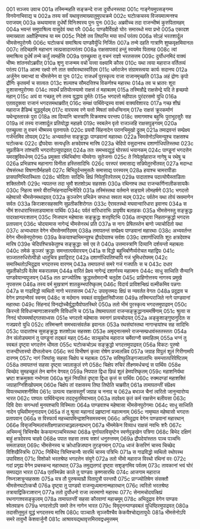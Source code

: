 001  सञ्जय उवाच
001a तस्मिन्महति सङ्क्रन्दे राजा दुर्योधनस्तदा
001c गाङ्गेयमुपसङ्गम्य विनयेनाभिवाद्य च
002a तस्य सर्वं यथावृत्तमाख्यातुमुपचक्रमे
002c घटोत्कचस्य विजयमात्मनश्च पराजयम्
003a कथयामास दुर्धर्षो विनिःश्वस्य पुनः पुनः
003c अब्रवीच्च तदा राजन्भीष्मं कुरुपितामहम्
004a भवन्तं समुपाश्रित्य वासुदेवं यथा परैः
004c पाण्डवैर्विग्रहो घोरः समारब्धो मया प्रभो
005a एकादश समाख्याता अक्षौहिण्यश्च या मम
005c निदेशे तव तिष्ठन्ति मया सार्धं परंतप
006a सोऽहं भरतशार्दूल भीमसेनपुरोगमैः
006c घटोत्कचं समाश्रित्य पाण्डवैर्युधि निर्जितः
007a तन्मे दहति गात्राणि शुष्कवृक्षमिवानलः
007c तदिच्छामि महाभाग त्वत्प्रसादात्परंतप
008a राक्षसापसदं हन्तुं स्वयमेव पितामह
008c त्वां समाश्रित्य दुर्धर्षं तन्मे कर्तुं त्वमर्हसि
009a एतच्छ्रुत्वा तु वचनं राज्ञो भरतसत्तम
009c दुर्योधनमिदं वाक्यं भीष्मः शांतनवोऽब्रवीत्
010a शृणु राजन्मम वचो यत्त्वा वक्ष्यामि कौरव
010c यथा त्वया महाराज वर्तितव्यं परंतप
011a आत्मा रक्ष्यो रणे तात सर्वावस्थास्वरिंदम
011c धर्मराजेन संग्रामस्त्वया कार्यः सदानघ
012a अर्जुनेन यमाभ्यां वा भीमसेनेन वा पुनः
012c राजधर्मं पुरस्कृत्य राजा राजानमृच्छति
013a अहं द्रोणः कृपो द्रौणिः कृतवर्मा च सात्वतः
013c शल्यश्च सौमदत्तिश्च विकर्णश्च महारथः
014a तव च भ्रातरः शूरा दुःशासनपुरोगमाः
014c त्वदर्थं प्रतियोत्स्यामो राक्षसं तं महाबलम्
015a तस्मिन्रौद्रे राक्षसेन्द्रे यदि ते हृच्छयो महान्
015c अयं वा गच्छतु रणे तस्य युद्धाय दुर्मतेः
015e भगदत्तो महीपालः पुरंदरसमो युधि
016a एतावदुक्त्वा राजानं भगदत्तमथाब्रवीत्
016c समक्षं पार्थिवेन्द्रस्य वाक्यं वाक्यविशारदः
017a गच्छ शीघ्रं महाराज हैडिम्बं युद्धदुर्मदम्
017c वारयस्व रणे यत्तो मिषतां सर्वधन्विनाम्
017e राक्षसं क्रूरकर्माणं यथेन्द्रस्तारकं पुरा
018a तव दिव्यानि चास्त्राणि विक्रमश्च परन्तप
018c समागमश्च बहुभिः पुराभूदसुरैः सह
019a त्वं तस्य राजशार्दूल प्रतियोद्धा महाहवे
019c स्वबलेन वृतो राजञ्जहि राक्षसपुङ्गवम्
020a एतच्छ्रुत्वा तु वचनं भीष्मस्य पृतनापतेः
020c प्रययौ सिंहनादेन परानभिमुखो द्रुतम्
021a तमाद्रवन्तं सम्प्रेक्ष्य गर्जन्तमिव तोयदम्
021c अभ्यवर्तन्त सङ्क्रुद्धाः पाण्डवानां महारथाः
022a भिमसेनोऽभिमन्युश्च राक्षसश्च घटोत्कचः
022c द्रौपदेयाः सत्यधृतिः क्षत्रदेवश्च मारिष
023a चेदिपो वसुदानश्च दशार्णाधिपतिस्तथा
023c सुप्रतीकेन तांश्चापि भगदत्तोऽप्युपाद्रवत्
024a ततः समभवद्युद्धं घोररूपं भयानकम्
024c पाण्डूनां भगदत्तेन यमराष्ट्रविवर्धनम्
025a प्रमुक्ता रथिभिर्बाणा भीमवेगाः सुतेजनाः
025c ते निपेतुर्महाराज नागेषु च रथेषु च
026a प्रभिन्नाश्च महानागा विनीता हस्तिसादिभिः
026c परस्परं समासाद्य सन्निपेतुरभीतवत्
027a मदान्धा रोषसंरब्धा विषाणाग्रैर्महाहवे
027c बिभिदुर्दन्तमुसलैः समासाद्य परस्परम्
028a हयाश्च चामरापीडाः प्रासपाणिभिरास्थिताः
028c चोदिताः सादिभिः क्षिप्रं निपेतुरितरेतरम्
029a पादाताश्च पदात्योघैस्ताडिताः शक्तितोमरैः
029c न्यपतन्त तदा भूमौ शतशोऽथ सहस्रशः
030a रथिनश्च तथा राजन्कर्णिनालीकसायकैः
030c निहत्य समरे वीरान्सिंहनादान्विनेदिरे
031a तस्मिंस्तथा वर्तमाने सङ्ग्रामे लोमहर्षणे
031c भगदत्तो महेष्वासो भीमसेनमथाद्रवत्
032a कुञ्जरेण प्रभिन्नेन सप्तधा स्रवता मदम्
032c पर्वतेन यथा तोयं स्रवमाणेन सर्वतः
033a किरञ्शरसहस्राणि सुप्रतीकशिरोगतः
033c ऐरावतस्थो मघवान्वारिधारा इवानघ
034a स भीमं शरधाराभिस्ताडयामास पार्थिवः
034c पर्वतं वारिधाराभिः प्रावृषीव बलाहकः
035a भीमसेनस्तु सङ्क्रुद्धः पादरक्षान्परःशतान्
035c निजघान महेष्वासः सङ्क्रुद्धः शरवृष्टिभिः
036a तान्दृष्ट्वा निहतान्क्रुद्धो भगदत्तः प्रतापवान्
036c चोदयामास नागेन्द्रं भीमसेनरथं प्रति
037a स नागः प्रेषितस्तेन बाणो ज्याचोदितो यथा
037c अभ्यधावत वेगेन भीमसेनमरिंदमम्
038a तमापतन्तं सम्प्रेक्ष्य पाण्डवानां महारथाः
038c अभ्यवर्तन्त वेगेन भीमसेनपुरोगमाः
039a केकयाश्चाभिमन्युश्च द्रौपदेयाश्च सर्वशः
039c दशार्णाधिपतिः शूरः क्षत्रदेवश्च मारिष
039e चेदिपश्चित्रकेतुश्च सङ्क्रुद्धाः सर्व एव ते
040a उत्तमास्त्राणि दिव्यानि दर्शयन्तो महाबलाः
040c तमेकं कुञ्जरं क्रुद्धाः समन्तात्पर्यवारयन्
041a स विद्धो बहुभिर्बाणैर्व्यरोचत महाद्विपः
041c सञ्जातरुधिरोत्पीडो धातुचित्र इवाद्रिराट्
042a दशार्णाधिपतिश्चापि गजं भूमिधरोपमम्
042c समास्थितोऽभिदुद्राव भगदत्तस्य वारणम्
043a तमापतन्तं समरे गजं गजपतिः स च
043c दधार सुप्रतीकोऽपि वेलेव मकरालयम्
044a वारितं प्रेक्ष्य नागेन्द्रं दशार्णस्य महात्मनः
044c साधु साध्विति सैन्यानि पाण्डवेयान्यपूजयन्
045a ततः प्राग्ज्योतिषः क्रुद्धस्तोमरान्वै चतुर्दश
045c प्राहिणोत्तस्य नागस्य प्रमुखे नृपसत्तम
046a तस्य वर्म मुखत्राणं शातकुम्भपरिष्कृतम्
046c विदार्य प्राविशन्क्षिप्रं वल्मीकमिव पन्नगाः
047a स गाढविद्धो व्यथितो नागो भरतसत्तम
047c उपावृत्तमदः क्षिप्रं स न्यवर्तत वेगतः
048a प्रदुद्राव च वेगेन प्रणदन्भैरवं स्वनम्
048c स मर्दमानः स्वबलं वायुर्वृक्षानिवौजसा
049a तस्मिन्पराजिते नागे पाण्डवानां महारथाः
049c सिंहनादं विनद्योच्चैर्युद्धायैवोपतस्थिरे
050a ततो भीमं पुरस्कृत्य भगदत्तमुपाद्रवन्
050c किरन्तो विविधान्बाणाञ्शस्त्राणि विविधानि च
051a तेषामापततां राजन्सङ्क्रुद्धानाममर्षिणाम्
051c श्रुत्वा स निनदं घोरममर्षाद्गतसाध्वसः
051e भगदत्तो महेष्वासः स्वनागं प्रत्यचोदयत्
052a अङ्कुशाङ्गुष्ठनुदितः स गजप्रवरो युधि
052c तस्मिन्क्षणे समभवत्संवर्तक इवानलः
053a रथसंघांस्तथा नागान्हयांश्च सह सादिभिः
053c पादातांश्च सुसङ्क्रुद्धः शतशोऽथ सहस्रशः
053e अमृद्नात्समरे राजन्सम्प्रधावंस्ततस्ततः
054a तेन संलोड्यमानं तु पाण्डूनां तद्बलं महत्
054c सञ्चुकोच महाराज चर्मेवाग्नौ समाहितम्
055a भग्नं तु स्वबलं दृष्ट्वा भगदत्तेन धीमता
055c घटोत्कचोऽथ सङ्क्रुद्धो भगदत्तमुपाद्रवत्
056a विकटः पुरुषो राजन्दीप्तास्यो दीप्तलोचनः
056c रूपं विभीषणं कृत्वा रोषेण प्रज्वलन्निव
057a जग्राह विपुलं शूलं गिरीणामपि दारणम्
057c नागं जिघांसुः सहसा चिक्षेप च महाबलः
057e सविष्फुलिङ्गज्वालाभिः समन्तात्परिवेष्टितम्
058a तमापतन्तं सहसा दृष्ट्वा ज्वालाकुलं रणे
058c चिक्षेप रुचिरं तीक्ष्णमर्धचन्द्रं स पार्थिवः
058e चिच्छेद सुमहच्छूलं तेन बाणेन वेगवत्
059a निपपात द्विधा छिन्नं शूलं हेमपरिष्कृतम्
059c महाशनिर्यथा भ्रष्टा शक्रमुक्ता नभोगता
060a शूलं निपतितं दृष्ट्वा द्विधा कृत्तं स पार्थिवः
060c रुक्मदण्डां महाशक्तिं जग्राहाग्निशिखोपमाम्
060e चिक्षेप तां राक्षसस्य तिष्ठ तिष्ठेति चाब्रवीत्
061a तामापतन्तीं संप्रेक्ष्य वियत्स्थामशनीमिव
061c उत्पत्य राक्षसस्तूर्णं जग्राह च ननाद च
062a बभञ्ज चैनां त्वरितो जानुन्यारोप्य भारत
062c पश्यतः पार्थिवेन्द्रस्य तदद्भुतमिवाभवत्
063a तदवेक्ष्य कृतं कर्म राक्षसेन बलीयसा
063c दिवि देवाः सगन्धर्वा मुनयश्चापि विस्मिताः
064a पाण्डवाश्च महेष्वासा भीमसेनपुरोगमाः
064c साधु साध्विति नादेन पृथिवीमनुनादयन्
065a तं तु श्रुत्वा महानादं प्रहृष्टानां महात्मनाम्
065c नामृष्यत महेष्वासो भगदत्तः प्रतापवान्
066a स विस्फार्य महच्चापमिन्द्राशनिसमस्वनम्
066c अभिदुद्राव वेगेन पाण्डवानां महारथान्
066e विसृजन्विमलांस्तीक्ष्णान्नाराचाञ्ज्वलनप्रभान्
067a भीममेकेन विव्याध राक्षसं नवभिः शरैः
067c अभिमन्युं त्रिभिश्चैव केकयान्पञ्चभिस्तथा
068a पूर्णायतविसृष्टेन स्वर्णपुङ्खेन पत्रिणा
068c बिभेद दक्षिणं बाहुं क्षत्रदेवस्य चाहवे
068e पपात सहसा तस्य सशरं धनुरुत्तमम्
069a द्रौपदेयांस्ततः पञ्च पञ्चभिः समताडयत्
069c भीमसेनस्य च क्रोधान्निजघान तुरङ्गमान्
070a ध्वजं केसरिणं चास्य चिच्छेद विशिखैस्त्रिभिः
070c निर्बिभेद त्रिभिश्चान्यैः सारथिं चास्य पत्रिभिः
071a स गाढविद्धो व्यथितो रथोपस्थ उपाविशत्
071c विशोको भरतश्रेष्ठ भगदत्तेन संयुगे
072a ततो भीमो महाराज विरथो रथिनां वरः
072c गदां प्रगृह्य वेगेन प्रचस्कन्द महारथात्
073a तमुद्यतगदं दृष्ट्वा सशृङ्गमिव पर्वतम्
073c तावकानां भयं घोरं समपद्यत भारत
074a एतस्मिन्नेव काले तु पाण्डवः कृष्णसारथिः
074c आजगाम महाराज निघ्नञ्शत्रून्सहस्रशः
075a यत्र तौ पुरुषव्याघ्रौ पितापुत्रौ परन्तपौ
075c प्राग्ज्योतिषेण संसक्तौ भीमसेनघटोत्कचौ
076a दृष्ट्वा तु पाण्डवो राजन्युध्यमानान्महारथान्
076c त्वरितो भरतश्रेष्ठ तत्रायाद्विकिरञ्शरान्
077a ततो दुर्योधनो राजा त्वरमाणो महारथः
077c सेनामचोदयत्क्षिप्रं रथनागाश्वसङ्कुलाम्
078a तामापतन्तीं सहसा कौरवाणां महाचमूम्
078c अभिदुद्राव वेगेन पाण्डवः श्वेतवाहनः
079a भगदत्तोऽपि समरे तेन नागेन भारत
079c विमृद्नन्पाण्डवबलं युधिष्ठिरमुपाद्रवत्
080a तदासीत्तुमुलं युद्धं भगदत्तस्य मारिष
080c पाञ्चालैः सृञ्जयैश्चैव केकयैश्चोद्यतायुधैः
081a भीमसेनोऽपि समरे तावुभौ केशवार्जुनौ
081c आश्रावयद्यथावृत्तमिरावद्वधमुत्तमम्


